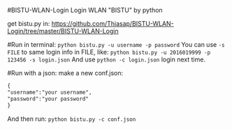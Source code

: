 #BISTU-WLAN-Login
Login WLAN "BISTU" by python

get bistu.py in:
https://github.com/Thiasap/BISTU-WLAN-Login/tree/master/BISTU-WLAN-Login

#Run in terminal: 
` python bistu.py -u username -p password `
You can use ` -s FILE ` to same login info in FILE, like:
` python bistu.py -u 2016019999 -p 123456 -s login.json `
And use ` python -c login.json ` login next time. 

#Run with a json:
make a new conf.json:
```xml
{
"username":"your username",
"password":"your password"
}
```
And then run: 
` python bistu.py -c conf.json `
